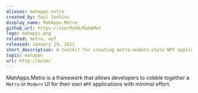 ```yaml
---
aliases: mahapps-metro
created_by: Paul Jenkins
display_name: MahApps.Metro
github_url: https://com/MahA/MahAMet
logo: mahapps.png
related: metro, wpf
released: January 29, 2011
short_description: A toolkit for creating metro-modern-style WPF applications.
topic: mahapps
url: http://mcom/
---
```

MahApps.Metro is a framework that allows developers to cobble together a `Metro` or `Modern` UI for their own `WPF` applications with minimal effort.
